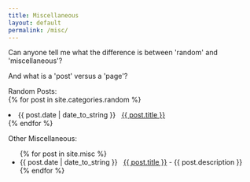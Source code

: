 ```yaml
---
title: Miscellaneous
layout: default
permalink: /misc/
---
```


Can anyone tell me what the difference is between 'random' and 'miscellaneous'?

And what is a 'post' versus a 'page'?

Random Posts:   
{% for post in site.categories.random %}
 <li><span>{{ post.date | date_to_string }}</span> &nbsp; <a href="{{ post.url }}">{{ post.title }}</a></li>
{% endfor %}

Other Miscellaneous:   
<ul>
{% for post in site.misc %}
  <li><span>{{ post.date | date_to_string }}</span> &nbsp; <a href="{{ post.url }}">{{ post.title }}</a> - {{ post.description }}</li>
{% endfor %}
</ul>
